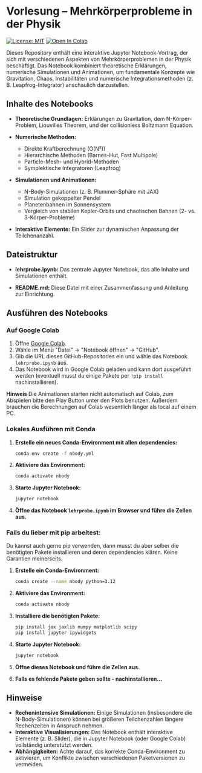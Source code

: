 # Vorlesung – Mehrkörperprobleme in der Physik

[![License: MIT](https://img.shields.io/badge/License-MIT-yellow.svg)](https://opensource.org/licenses/MIT)
[![Open In Colab](https://colab.research.google.com/assets/colab-badge.svg)](https://colab.research.google.com/github/TobiBu/Nbody-lecture/blob/master/nbody_lecture_colab.ipynb)

Dieses Repository enthält eine interaktive Jupyter Notebook-Vortrag, der sich mit verschiedenen Aspekten von Mehrkörperproblemen in der Physik beschäftigt. Das Notebook kombiniert theoretische Erklärungen, numerische Simulationen und Animationen, um fundamentale Konzepte wie Gravitation, Chaos, Instabilitäten und numerische Integrationsmethoden (z. B. Leapfrog-Integrator) anschaulich darzustellen.

## Inhalte des Notebooks

- **Theoretische Grundlagen:**
  Erklärungen zu Gravitation, dem N-Körper-Problem, Liouvilles Theorem, und der collisionless Boltzmann Equation.

- **Numerische Methoden:**
  - Direkte Kraftberechnung (O(N²))
  - Hierarchische Methoden (Barnes-Hut, Fast Multipole)
  - Particle-Mesh- und Hybrid-Methoden
  - Symplektische Integratoren (Leapfrog)

- **Simulationen und Animationen:**
  - N-Body-Simulationen (z. B. Plummer-Sphäre mit JAX)
  - Simulation gekoppelter Pendel
  - Planetenbahnen im Sonnensystem
  - Vergleich von stabilen Kepler-Orbits und chaotischen Bahnen (2- vs. 3-Körper-Probleme)

- **Interaktive Elemente:**
  Ein Slider zur dynamischen Anpassung der Teilchenanzahl.

## Dateistruktur

- **lehrprobe.ipynb:**
  Das zentrale Jupyter Notebook, das alle Inhalte und Simulationen enthält.

- **README.md:**
  Diese Datei mit einer Zusammenfassung und Anleitung zur Einrichtung.

## Ausführen des Notebooks

### Auf Google Colab

1. Öffne [Google Colab](https://colab.research.google.com/).
2. Wähle im Menü "Datei" → "Notebook öffnen" → "GitHub".
3. Gib die URL dieses GitHub-Repositories ein und wähle das Notebook `lehrprobe.ipynb` aus.
4. Das Notebook wird in Google Colab geladen und kann dort ausgeführt werden (eventuell musst du einige Pakete per `!pip install` nachinstallieren).

**Hinweis** Die Animationen starten nicht automatisch auf Colab, zum Abspielen bitte den Play Button unter den Plots benutzen. Außerdem brauchen die Berechnungen auf Colab wesentlich länger als local auf einem PC.

### Lokales Ausführen mit Conda

1. **Erstelle ein neues Conda-Environment mit allen dependencies:**

   ```bash
   conda env create -f nbody.yml
   ```

2. **Aktiviere das Environment:**

   ```bash
   conda activate nbody
   ```

3. **Starte Jupyter Notebook:**

   ```bash
   jupyter notebook
   ```

3. **Öffne das Notebook `lehrprobe.ipynb` im Browser und führe die Zellen aus.**

### Falls du lieber mit pip arbeitest:

Du kannst auch gerne pip verwenden, dann musst du aber selber die benötigten Pakete installieren und deren dependencies klären.
Keine Garantien meinerseits.

1. **Erstelle ein Conda-Environment:**
     ```bash
     conda create --name nbody python=3.12
     ```

2. **Aktiviere das Environment:**
     ```bash
     conda activate nbody
     ```

3. **Installiere die benötigten Pakete:**

   ```bash
   pip install jax jaxlib numpy matplotlib scipy
   pip install jupyter ipywidgets
   ```

4. **Starte Jupyter Notebook:**
   ```bash
   jupyter notebook
   ```
5. **Öffne dieses Notebook und führe die Zellen aus.**

6. **Falls es fehlende Pakete geben sollte - nachinstallieren...**

## Hinweise

- **Rechenintensive Simulationen:**
  Einige Simulationen (insbesondere die N-Body-Simulationen) können bei größeren Teilchenzahlen längere Rechenzeiten in Anspruch nehmen.
- **Interaktive Visualisierungen:**
  Das Notebook enthält interaktive Elemente (z. B. Slider), die in Jupyter Notebook (oder Google Colab) vollständig unterstützt werden.
- **Abhängigkeiten:**
  Achte darauf, das korrekte Conda-Environment zu aktivieren, um Konflikte zwischen verschiedenen Paketversionen zu vermeiden.
